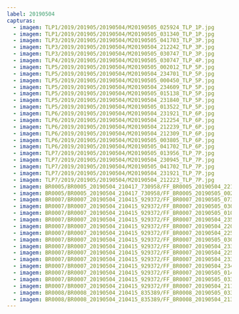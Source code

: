 ```yaml
---
label: 20190504
capturas:
  - imagem: TLP1/2019/201905/20190504/M20190505_025924_TLP_1P.jpg
  - imagem: TLP1/2019/201905/20190504/M20190505_031340_TLP_1P.jpg
  - imagem: TLP3/2019/201905/20190504/M20190505_041703_TLP_3P.jpg
  - imagem: TLP3/2019/201905/20190504/M20190504_212242_TLP_3P.jpg
  - imagem: TLP3/2019/201905/20190504/M20190505_030747_TLP_3P.jpg
  - imagem: TLP4/2019/201905/20190504/M20190505_030747_TLP_4P.jpg
  - imagem: TLP5/2019/201905/20190504/M20190505_002012_TLP_5P.jpg
  - imagem: TLP5/2019/201905/20190504/M20190504_234701_TLP_5P.jpg
  - imagem: TLP5/2019/201905/20190504/M20190505_000450_TLP_5P.jpg
  - imagem: TLP5/2019/201905/20190504/M20190504_234609_TLP_5P.jpg
  - imagem: TLP5/2019/201905/20190504/M20190505_015138_TLP_5P.jpg
  - imagem: TLP5/2019/201905/20190504/M20190504_231840_TLP_5P.jpg
  - imagem: TLP5/2019/201905/20190504/M20190505_013522_TLP_5P.jpg
  - imagem: TLP6/2019/201905/20190504/M20190504_231921_TLP_6P.jpg
  - imagem: TLP6/2019/201905/20190504/M20190504_212254_TLP_6P.jpg
  - imagem: TLP6/2019/201905/20190504/M20190504_212239_TLP_6P.jpg
  - imagem: TLP6/2019/201905/20190504/M20190504_212309_TLP_6P.jpg
  - imagem: TLP6/2019/201905/20190504/M20190505_003805_TLP_6P.jpg
  - imagem: TLP6/2019/201905/20190504/M20190505_041702_TLP_6P.jpg
  - imagem: TLP7/2019/201905/20190504/M20190505_013956_TLP_7P.jpg
  - imagem: TLP7/2019/201905/20190504/M20190504_230945_TLP_7P.jpg
  - imagem: TLP7/2019/201905/20190504/M20190505_041702_TLP_7P.jpg
  - imagem: TLP7/2019/201905/20190504/M20190504_231921_TLP_7P.jpg
  - imagem: TLP7/2019/201905/20190504/M20190504_212223_TLP_7P.jpg
  - imagem: BR0005/BR0005_20190504_210417_730958/FF_BR0005_20190504_221410_881_0079872.fits_maxpixel.jpg
  - imagem: BR0005/BR0005_20190504_210417_730958/FF_BR0005_20190505_002917_484_0240640.fits_maxpixel.jpg
  - imagem: BR0007/BR0007_20190504_210415_929372/FF_BR0007_20190505_073630_381_0794112.fits_maxpixel.jpg
  - imagem: BR0007/BR0007_20190504_210415_929372/FF_BR0007_20190505_030737_646_0450816.fits_maxpixel.jpg
  - imagem: BR0007/BR0007_20190504_210415_929372/FF_BR0007_20190505_010308_861_0294400.fits_maxpixel.jpg
  - imagem: BR0007/BR0007_20190504_210415_929372/FF_BR0007_20190504_235051_498_0206592.fits_maxpixel.jpg
  - imagem: BR0007/BR0007_20190504_210415_929372/FF_BR0007_20190504_220119_648_0069888.fits_maxpixel.jpg
  - imagem: BR0007/BR0007_20190504_210415_929372/FF_BR0007_20190504_225707_412_0139008.fits_maxpixel.jpg
  - imagem: BR0007/BR0007_20190504_210415_929372/FF_BR0007_20190505_030001_119_0441088.fits_maxpixel.jpg
  - imagem: BR0007/BR0007_20190504_210415_929372/FF_BR0007_20190504_233419_111_0185856.fits_maxpixel.jpg
  - imagem: BR0007/BR0007_20190504_210415_929372/FF_BR0007_20190504_225622_304_0137984.fits_maxpixel.jpg
  - imagem: BR0007/BR0007_20190504_210415_929372/FF_BR0007_20190504_233529_038_0187392.fits_maxpixel.jpg
  - imagem: BR0007/BR0007_20190504_210415_929372/FF_BR0007_20190504_234517_412_0199680.fits_maxpixel.jpg
  - imagem: BR0007/BR0007_20190504_210415_929372/FF_BR0007_20190505_014613_019_0348416.fits_maxpixel.jpg
  - imagem: BR0007/BR0007_20190504_210415_929372/FF_BR0007_20190505_033346_533_0483328.fits_maxpixel.jpg
  - imagem: BR0007/BR0007_20190504_210415_929372/FF_BR0007_20190504_211743_906_0016896.fits_maxpixel.jpg
  - imagem: BR0008/BR0008_20190504_210415_835389/FF_BR0008_20190505_033736_951_0037632.fits_maxpixel.jpg
  - imagem: BR0008/BR0008_20190504_210415_835389/FF_BR0008_20190504_213111_292_0003072.fits_maxpixel.jpg
---
```

